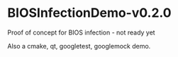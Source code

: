 # BIOSInfectionDemo-v0.2.0
Proof of concept for BIOS infection - not ready yet

Also a cmake, qt, googletest, googlemock demo.
